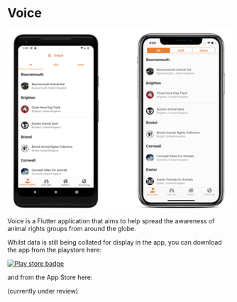 # Voice

![Voice screenshots](art/devices.jpg?raw=true)

Voice is a Flutter application that aims to help spread the awareness of animal rights groups from around the globe.

Whilst data is still being collated for display in the app, you can download the app from the playstore here:

[![Play store badge](art/en_badge_web_generic.png?raw=true)](https://play.google.com/store/apps/details?id=co.joebirch.voice)

and from the App Store here:

(currently under review)